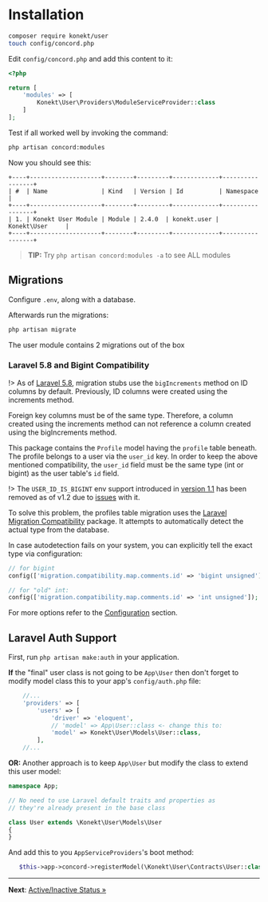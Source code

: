 # Installation

```bash
composer require konekt/user
touch config/concord.php
```

Edit `config/concord.php` and add this content to it:

```php
<?php

return [
    'modules' => [
        Konekt\User\Providers\ModuleServiceProvider::class
    ]
];
```

Test if all worked well by invoking the command:

```bash
php artisan concord:modules
```

Now you should see this:

```
+----+--------------------+--------+---------+-------------+-----------------+
| #  | Name               | Kind   | Version | Id          | Namespace       |
+----+--------------------+--------+---------+-------------+-----------------+
| 1. | Konekt User Module | Module | 2.4.0  | konekt.user | Konekt\User     |
+----+--------------------+--------+---------+-------------+-----------------+
```

> **TIP:** Try `php artisan concord:modules -a` to see ALL modules

## Migrations

Configure `.env`, along with a database.

Afterwards run the migrations:

```bash
php artisan migrate
```

The user module contains 2 migrations out of the box

### Laravel 5.8 and Bigint Compatibility

!> As of [Laravel 5.8](https://github.com/laravel/framework/pull/26472), migration stubs use the `bigIncrements` method on ID columns by default. Previously, ID columns were created using the increments method.

Foreign key columns must be of the same type. Therefore, a column created using the increments
method can not reference a column created using the bigIncrements method.

This package contains the `Profile` model having the `profile` table beneath.
The profile belongs to a user via the `user_id` key. In order to keep the above mentioned
compatibility, the `user_id` field must be the same type (int or bigint) as the user table's `id`
field.

!> The `USER_ID_IS_BIGINT` env support introduced in [version 1.1](https://konekt.dev/user/1.1/installation#laravel-58-and-bigint-compatibility) has been removed as of v1.2 due to [issues](https://github.com/artkonekt/user/issues/1) with it.

To solve this problem, the profiles table migration uses the
[Laravel Migration Compatibility](https://github.com/artkonekt/laravel-migration-compatibility)
package. It attempts to automatically detect the actual type from the database.

In case autodetection fails on your system, you can explicitly tell the exact type via configuration:

```php
// for bigint
config(['migration.compatibility.map.comments.id' => 'bigint unsigned']);

// for "old" int:
config(['migration.compatibility.map.comments.id' => 'int unsigned']);
```

For more options refer to the
[Configuration](https://konekt.dev/migration-compatibility/1.0/configuration) section.

## Laravel Auth Support

First, run `php artisan make:auth` in your application.

**If** the "final" user class is not going to be `App\User` then don't forget to modify model class this
to your app's `config/auth.php` file:

```php
    //...
    'providers' => [
        'users' => [
            'driver' => 'eloquent',
            // 'model' => App\User::class <- change this to:
            'model' => Konekt\User\Models\User::class,
        ],
    //...
```
**OR:**
Another approach is to keep `App\User` but modify the class to extend this user model:

```php
namespace App;

// No need to use Laravel default traits and properties as
// they're already present in the base class

class User extends \Konekt\User\Models\User
{
}
```

And add this to you `AppServiceProviders`'s boot method:

```php
   $this->app->concord->registerModel(\Konekt\User\Contracts\User::class, \App\User::class);
```

---

**Next**: [Active/Inactive Status &raquo;](active-inactive.md)
